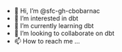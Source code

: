 - 👋 Hi, I’m @sfc-gh-cbobarnac
- 👀 I’m interested in dbt
- 🌱 I’m currently learning dbt
- 💞️ I’m looking to collaborate on dbt
- 📫 How to reach me ...

<!---
sfc-gh-cbobarnac/sfc-gh-cbobarnac is a ✨ special ✨ repository because its `README.md` (this file) appears on your GitHub profile.
You can click the Preview link to take a look at your changes.
--->
